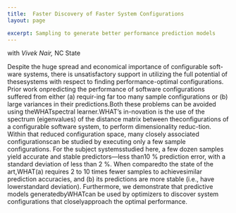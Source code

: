 ```yaml
---
title:  Faster Discovery of Faster System Configurations
layout: page

excerpt: Sampling to generate better performance prediction models
---
```


with _Vivek Nair,_ NC State
     
     
Despite the huge spread and economical importance of configurable soft-ware systems, there is unsatisfactory support in utilizing the full potential of thesesystems with respect to finding performance-optimal configurations. Prior work onpredicting the performance of software configurations suffered from either (a) requir-ing far too many sample configurations or (b) large variances in their predictions.Both these problems can be avoided using theWHATspectral learner.WHAT’s in-novation is the use of the spectrum (eigenvalues) of the distance matrix between theconfigurations of a configurable software system, to perform dimensionality reduc-tion. Within that reduced configuration space, many closely associated configurationscan be studied by executing only a few sample configurations. For the subject systemsstudied here, a few dozen samples yield accurate and stable predictors—less than10 % prediction error, with a standard deviation of less than 2 %. When comparedto the state of the art,WHAT(a) requires 2 to 10 times fewer samples to achievesimilar prediction accuracies, and (b) its predictions are more stable (i.e., have lowerstandard deviation). Furthermore, we demonstrate that predictive models generatedbyWHATcan be used by optimizers to discover system configurations that closelyapproach the optimal performance.

